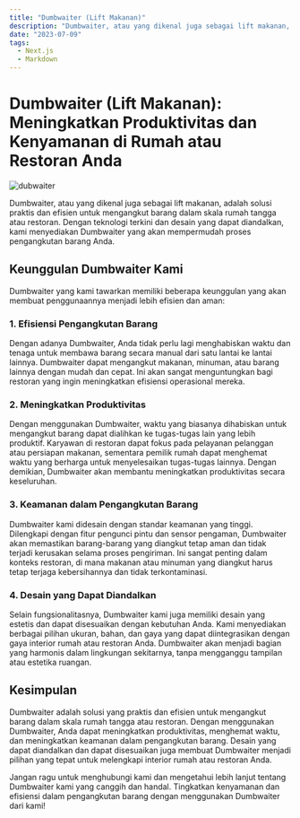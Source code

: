 ```yaml
---
title: "Dumbwaiter (Lift Makanan)"
description: "Dumbwaiter, atau yang dikenal juga sebagai lift makanan, adalah solusi praktis dan efisien untuk mengangkut barang dalam skala rumah tangga atau restoran"
date: "2023-07-09"
tags:
  - Next.js
  - Markdown
---
```


# Dumbwaiter (Lift Makanan): Meningkatkan Produktivitas dan Kenyamanan di Rumah atau Restoran Anda

![dubwaiter](/dumbwaiter.png)

Dumbwaiter, atau yang dikenal juga sebagai lift makanan, adalah solusi praktis dan efisien untuk mengangkut barang dalam skala rumah tangga atau restoran. Dengan teknologi terkini dan desain yang dapat diandalkan, kami menyediakan Dumbwaiter yang akan mempermudah proses pengangkutan barang Anda.

## Keunggulan Dumbwaiter Kami

Dumbwaiter yang kami tawarkan memiliki beberapa keunggulan yang akan membuat penggunaannya menjadi lebih efisien dan aman:

### 1. Efisiensi Pengangkutan Barang

Dengan adanya Dumbwaiter, Anda tidak perlu lagi menghabiskan waktu dan tenaga untuk membawa barang secara manual dari satu lantai ke lantai lainnya. Dumbwaiter dapat mengangkut makanan, minuman, atau barang lainnya dengan mudah dan cepat. Ini akan sangat menguntungkan bagi restoran yang ingin meningkatkan efisiensi operasional mereka.

### 2. Meningkatkan Produktivitas

Dengan menggunakan Dumbwaiter, waktu yang biasanya dihabiskan untuk mengangkut barang dapat dialihkan ke tugas-tugas lain yang lebih produktif. Karyawan di restoran dapat fokus pada pelayanan pelanggan atau persiapan makanan, sementara pemilik rumah dapat menghemat waktu yang berharga untuk menyelesaikan tugas-tugas lainnya. Dengan demikian, Dumbwaiter akan membantu meningkatkan produktivitas secara keseluruhan.

### 3. Keamanan dalam Pengangkutan Barang

Dumbwaiter kami didesain dengan standar keamanan yang tinggi. Dilengkapi dengan fitur pengunci pintu dan sensor pengaman, Dumbwaiter akan memastikan barang-barang yang diangkut tetap aman dan tidak terjadi kerusakan selama proses pengiriman. Ini sangat penting dalam konteks restoran, di mana makanan atau minuman yang diangkut harus tetap terjaga kebersihannya dan tidak terkontaminasi.

### 4. Desain yang Dapat Diandalkan

Selain fungsionalitasnya, Dumbwaiter kami juga memiliki desain yang estetis dan dapat disesuaikan dengan kebutuhan Anda. Kami menyediakan berbagai pilihan ukuran, bahan, dan gaya yang dapat diintegrasikan dengan gaya interior rumah atau restoran Anda. Dumbwaiter akan menjadi bagian yang harmonis dalam lingkungan sekitarnya, tanpa mengganggu tampilan atau estetika ruangan.

## Kesimpulan

Dumbwaiter adalah solusi yang praktis dan efisien untuk mengangkut barang dalam skala rumah tangga atau restoran. Dengan menggunakan Dumbwaiter, Anda dapat meningkatkan produktivitas, menghemat waktu, dan meningkatkan keamanan dalam pengangkutan barang. Desain yang dapat diandalkan dan dapat disesuaikan juga membuat Dumbwaiter menjadi pilihan yang tepat untuk melengkapi interior rumah atau restoran Anda.

Jangan ragu untuk menghubungi kami dan mengetahui lebih lanjut tentang Dumbwaiter kami yang canggih dan handal. Tingkatkan kenyamanan dan efisiensi dalam pengangkutan barang dengan menggunakan Dumbwaiter dari kami!
